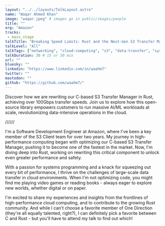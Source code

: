 ```yaml
---
layout: "../../layouts/TalkLayout.astro"
name: "Waqar Ahmed Khan"
image: "waqar.jpeg" # images go in public/images/people
title: ""
org: "Amazon"
tracks: 
 - main_stage
talkTitle: "Breaking Speed Limits: Rust and the Next-Gen S3 Transfer Manager"
talkLevel: "All"
talkTags: ["networking", "cloud-computing", "s3", "data-transfer", "systems-programming", "c-to-rust", "optimization", "rust", "performance"]
talkDuration: 30 # 15 or 30 min
url: ""
bluesky: ""
linkedin: "https://www.linkedin.com/in/waahm7"
twitter: ""
mastodon: ""
github: "https://github.com/waahm7/"
---
```


Discover how we are rewriting our C-based S3 Transfer Manager in Rust, achieving over 100Gbps transfer speeds. Join us to explore how this open-source library empowers customers to run massive AI/ML workloads at scale, revolutionizing data-intensive operations in the cloud.

////// <!-- sepatator between abstract and bio -->

I'm a Software Development Engineer at Amazon, where I've been a key member of the S3 Client team for over two years. My journey in high-performance computing began with optimizing our C-based S3 Transfer Manager, pushing it to become one of the fastest in the market. Now, I'm diving deep into Rust, working on rewriting this critical component to unlock even greater performance and safety.

With a passion for systems programming and a knack for squeezing out every bit of performance, I thrive on the challenges of large-scale data transfer in cloud environments. When I'm not optimizing code, you might find me playing video games or reading books - always eager to explore new worlds, whether digital or on paper.

I'm excited to share my experiences and insights from the frontlines of high-performance cloud computing, and to contribute to the growing Rust community. And while I can't choose a favorite member of One Direction (they're all equally talented, right?), I can definitely pick a favorite between C and Rust - but you'll have to attend my talk to find out which!


